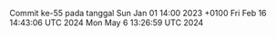 Commit ke-55 pada tanggal Sun Jan 01 14:00 2023 +0100
Fri Feb 16 14:43:06 UTC 2024
Mon May  6 13:26:59 UTC 2024
